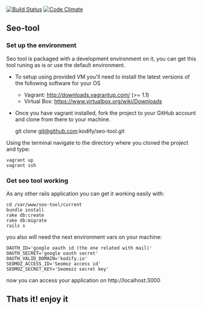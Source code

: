 [![Build Status](https://travis-ci.org/kodify/seo-tool.png?branch=master)](https://travis-ci.org/kodify/seo-tool)
[![Code Climate](https://codeclimate.com/github/kodify/seo-tool.png)](https://codeclimate.com/github/kodify/seo-tool)

## Seo-tool

### Set up the environment
Seo tool is packaged with a development environment on it, you can get this tool runing as is or use the default environment.

* To setup using provided VM you'll need to install the latest versions of the following software for your OS
    * Vagrant: http://downloads.vagrantup.com/ (>= 1.1)
    * Virtual Box: https://www.virtualbox.org/wiki/Downloads

* Once you have vagrant installed, fork the project to your GitHub account and clone from there to your machine.

    git clone git@github.com:kodify/seo-tool.git

Using the terminal navigate to the directory where you cloned the project and type:

    vagrant up
    vagrant ssh


### Get seo tool working
As any other rails application you can get it working easily with:

```
cd /var/www/seo-tool/current
bundle install
rake db:create
rake db:migrate
rails s
```

you also will need the next environment vars on your machine:

```
OAUTH_ID='google oauth id (the one related with mail)'
OAUTH_SECRET='google oauth secret'
OAUTH_VALID_DOMAIN='kodify.io'
SEOMOZ_ACCESS_ID='Seomoz access id'
SEOMOZ_SECRET_KEY='Seomozz secret key'
```

now you can access your application on http://localhost:3000


## Thats it! enjoy it


